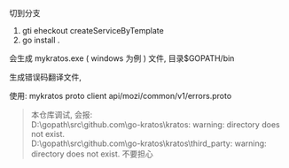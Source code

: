 切到分支 
1. gti eheckout createServiceByTemplate
2. go install .

会生成 mykratos.exe ( windows 为例 ) 文件, 目录$GOPATH/bin

生成错误码翻译文件, 

使用:
 mykratos proto client api/mozi/common/v1/errors.proto 


> 本仓库调试, 会报:  
> D:\gopath\src\github.com\go-kratos\kratos: warning: directory does not exist.  
> D:\gopath\src\github.com\go-kratos\kratos\third_party: warning: directory does not exist.
> 不要担心